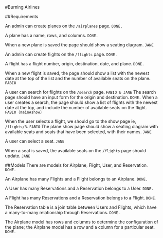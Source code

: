 #Burning Airlines

##Requirements

An admin can create planes on the `/airplanes` page. `DONE.`

A plane has a name, rows, and columns. `DONE.`

When a new plane is saved the page should show a seating diagram. `JANE`

An admin can create flights on the `/flights` page. `DONE.`

A flight has a flight number, origin, destination, date, and plane. `DONE.`

When a new flight is saved, the page should show a list with the newest date at the top of the list and the number of available seats on the plane. `FABIO`

A user can search for flights on the `/search` page. `FABIO & JANE`
The search page should have an input form for the origin and destination. `DONE.`
When a user creates a search, the page should show a list of flights with the newest date at the top, and include the number of available seats on the flight. `FABIO (main#show)`

When the user selects a flight, we should go to the show page ie, `/flights/3`. `FABIO`
The plane show page should show a seating diagram with available seats and seats that have been selected, with their names. `JANE`

A user can select a seat. `JANE`

When a seat is saved, the available seats on the `/flights` page should update. `JANE`


##Models
There are models for Airplane, Flight, User, and Reservation. `DONE.`

An Airplane has many Flights and a Flight belongs to an Airplane. `DONE.`

A User has many Reservations and a Reservation belongs to a User. `DONE.`

A Flight has many Reservations and a Reservation belongs to a Flight. `DONE.`

The Reservation table is a join table between Users and Flights, which have a many-to-many relationship through Reservations. `DONE.`

The Airplane model has rows and columns to determine the configuration of the plane; the Airplane model has a row and a column for a particular seat. `DONE.`
